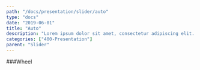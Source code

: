 ```yaml
---
path: "/docs/presentation/slider/auto"
type: "docs"
date: "2019-06-01"
title: "Auto"
description: "Lorem ipsum dolor sit amet, consectetur adipiscing elit. Nunc tempus laoreet leo sit amet iaculis."
categories: ["400-Presentation"]
parent: "Slider"
---
```


###Wheel

<demo>
  <div class="demo_item" data-iframe="demos/docs/presentation/slider/auto" data-name="auto">
  </div>
</demo>
